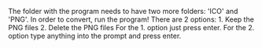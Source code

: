 The folder with the program needs to have two more folders: 'ICO' and 'PNG'.
In order to convert, run the program!
There are 2 options:
	1. Keep the PNG files
	2. Delete the PNG files
For the 1. option just press enter.
For the 2. option type anything into the prompt and press enter.